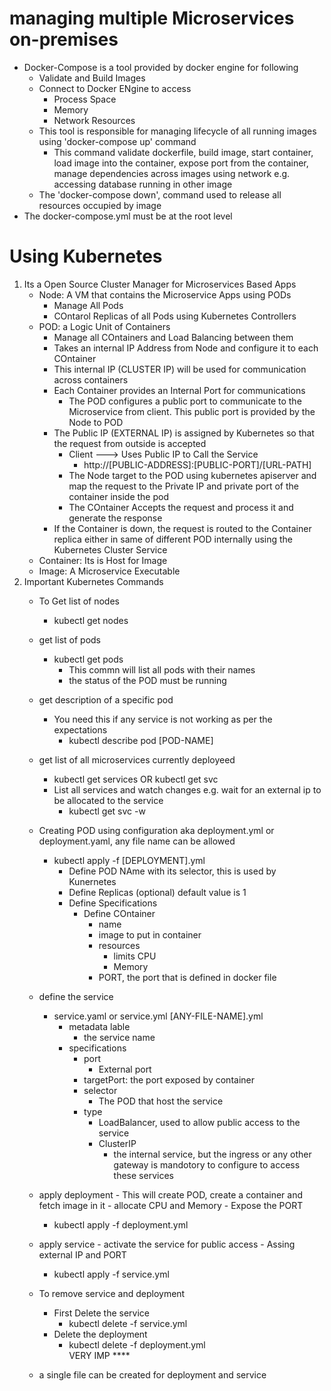 # managing multiple Microservices on-premises
- Docker-Compose is a tool provided by docker engine for following
    - Validate and Build Images
    - Connect to Docker ENgine to access 
        - Process Space
        - Memory
        - Network Resources
    - This tool is responsible for managing lifecycle of all running images using 'docker-compose up' command
        - This command validate dockerfile, build image, start container, load image into the container, expose port from the container, manage dependencies across images using network e.g. accessing database running in other image     
    - The 'docker-compose down', command used to release all resources occupied by image
- The docker-compose.yml must be at the root level        


# Using Kubernetes

1. Its a Open Source Cluster Manager  for Microservices Based Apps
    - Node: A VM that contains the Microservice Apps using PODs
        - Manage All Pods
        - COntarol Replicas of all Pods using Kubernetes Controllers
    - POD: a Logic Unit of Containers
        - Manage all COntainers and Load Balancing between them
        - Takes an internal IP Address from Node and configure it to each COntainer
        - This internal IP (CLUSTER IP) will be used for communication across containers
        - Each Container provides an Internal Port for communications
            - The POD configures a public port to communicate to the Microservice from client. This public port is provided by the Node to POD 
        - The Public IP (EXTERNAL IP) is assigned by Kubernetes so that the request from outside is accepted
            - Client ---> Uses Public IP to Call the Service 
                - http://[PUBLIC-ADDRESS]:[PUBLIC-PORT]/[URL-PATH]
            - The Node target to the POD using kubernetes apiserver and map the request to the Private IP and  private port of the container inside the pod
            - The COntainer Accepts the request and process it and generate the response     
        - If the Container is down, the request is routed to the Container replica either in same of different POD internally using the Kubernetes Cluster Service    
    - Container: Its is Host for Image
    - Image: A Microservice Executable
2. Important Kubernetes Commands
    - To Get list of nodes
        - kubectl get nodes
    - get list of pods
        - kubectl get pods
            - This commn will list all pods with their names
            - the status of the POD must be running
    - get description of a specific pod
        - You need this if any service is not working as per the expectations
            - kubectl describe pod [POD-NAME]     
    - get list of all microservices currently deployeed
        - kubectl get services    OR kubectl get svc
        - List all services and watch changes e.g. wait for an external ip to be allocated to the service
            - kubectl get svc -w      
    - Creating POD using configuration aka deployment.yml or deployment.yaml, any file name can be allowed
        - kubectl apply -f [DEPLOYMENT].yml
            - Define POD NAme with its selector, this is used by Kunernetes
            - Define Replicas (optional) default value is 1
            - Define Specifications
                - Define COntainer
                    - name
                    - image to put in container
                    - resources
                        - limits CPU
                        - Memory
                    - PORT, the port that is defined in docker file
    - define the service    
        - service.yaml or service.yml [ANY-FILE-NAME].yml
            - metadata lable
                - the service name
            - specifications
                - port
                    - External port
                - targetPort: the port exposed by container
                - selector
                    - The POD that host the service
                - type
                    - LoadBalancer, used to allow public access to the service
                    - ClusterIP
                        - the internal service, but the ingress or any other gateway is mandotory to configure to access these services         
    - apply deployment
           - This will create POD, create a container and fetch image in it
           - allocate CPU and Memory
           - Expose the PORT
        - kubectl apply -f deployment.yml
    - apply service
            - activate the service for public access
                - Assing external IP and PORT
        - kubectl apply -f service.yml

    - To remove service and deployment
        - First Delete the service
            - kubectl delete -f service.yml
        - Delete the deployment
            - kubectl delete -f deployment.yml         
VERY IMP ****
    - a single file can be created for deployment and service



